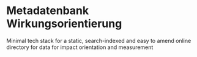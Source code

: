 # Metadatenbank Wirkungsorientierung
 Minimal tech stack for a static, search-indexed and easy to amend online directory for data for impact orientation and measurement
